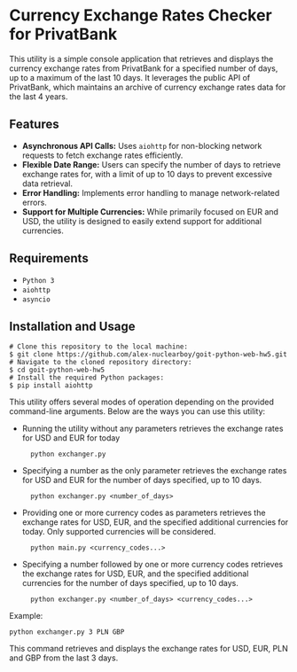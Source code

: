 # Currency Exchange Rates Checker for PrivatBank

This utility is a simple console application that retrieves and displays the currency exchange rates from PrivatBank for a specified number of days, up to a maximum of the last 10 days. It leverages the public API of PrivatBank, which maintains an archive of currency exchange rates data for the last 4 years.

## Features

- **Asynchronous API Calls:** Uses `aiohttp` for non-blocking network requests to fetch exchange rates efficiently.
- **Flexible Date Range:** Users can specify the number of days to retrieve exchange rates for, with a limit of up to 10 days to prevent excessive data retrieval.
- **Error Handling:** Implements error handling to manage network-related errors.
- **Support for Multiple Currencies:** While primarily focused on EUR and USD, the utility is designed to easily extend support for additional currencies.

## Requirements

- `Python 3`
- `aiohttp`
- `asyncio`

## Installation and Usage

    # Clone this repository to the local machine:
    $ git clone https://github.com/alex-nuclearboy/goit-python-web-hw5.git
    # Navigate to the cloned repository directory:
    $ cd goit-python-web-hw5
    # Install the required Python packages:
    $ pip install aiohttp

This utility offers several modes of operation depending on the provided command-line arguments. Below are the ways you can use this utility:

- Running the utility without any parameters retrieves the exchange rates for USD and EUR for today

        python exchanger.py

- Specifying a number as the only parameter retrieves the exchange rates for USD and EUR for the number of days specified, up to 10 days.

        python exchanger.py <number_of_days>

- Providing one or more currency codes as parameters retrieves the exchange rates for USD, EUR, and the specified additional currencies for today. Only supported currencies will be considered.

        python main.py <currency_codes...>

- Specifying a number followed by one or more currency codes retrieves the exchange rates for USD, EUR, and the specified additional currencies for the number of days specified, up to 10 days.

        python exchanger.py <number_of_days> <currency_codes...>

Example:

    python exchanger.py 3 PLN GBP

This command retrieves and displays the exchange rates for USD, EUR, PLN and GBP from the last 3 days.
